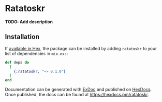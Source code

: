 # Ratatoskr

**TODO: Add description**

## Installation

If [available in Hex](https://hex.pm/docs/publish), the package can be installed
by adding `ratatoskr` to your list of dependencies in `mix.exs`:

```elixir
def deps do
  [
    {:ratatoskr, "~> 0.1.0"}
  ]
end
```

Documentation can be generated with [ExDoc](https://github.com/elixir-lang/ex_doc)
and published on [HexDocs](https://hexdocs.pm). Once published, the docs can
be found at <https://hexdocs.pm/ratatoskr>.

